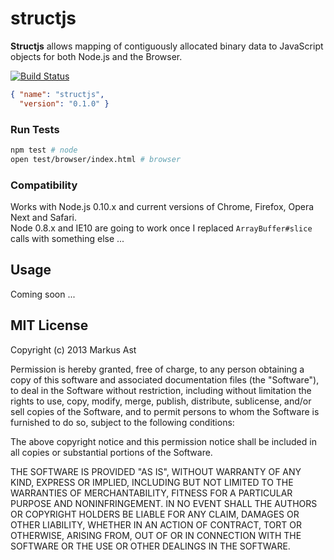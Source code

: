 # structjs

**Structjs** allows mapping of contiguously allocated binary data to JavaScript objects for both Node.js and the Browser.

[![Build Status](https://secure.travis-ci.org/rkusa/structjs.png)](http://travis-ci.org/rkusa/structjs)

```json
{ "name": "structjs",
  "version": "0.1.0" }
```

### Run Tests

```bash
npm test # node
open test/browser/index.html # browser
```

### Compatibility

Works with Node.js 0.10.x and current versions of Chrome, Firefox, Opera Next and Safari.  
Node 0.8.x and IE10 are going to work once I replaced `ArrayBuffer#slice` calls with something else ...

## Usage

Coming soon ...

## MIT License
Copyright (c) 2013 Markus Ast

Permission is hereby granted, free of charge, to any person obtaining a copy of this software and associated documentation files (the "Software"), to deal in the Software without restriction, including without limitation the rights to use, copy, modify, merge, publish, distribute, sublicense, and/or sell copies of the Software, and to permit persons to whom the Software is furnished to do so, subject to the following conditions:

The above copyright notice and this permission notice shall be included in all copies or substantial portions of the Software.

THE SOFTWARE IS PROVIDED "AS IS", WITHOUT WARRANTY OF ANY KIND, EXPRESS OR IMPLIED, INCLUDING BUT NOT LIMITED TO THE WARRANTIES OF MERCHANTABILITY, FITNESS FOR A PARTICULAR PURPOSE AND NONINFRINGEMENT. IN NO EVENT SHALL THE AUTHORS OR COPYRIGHT HOLDERS BE LIABLE FOR ANY CLAIM, DAMAGES OR OTHER LIABILITY, WHETHER IN AN ACTION OF CONTRACT, TORT OR OTHERWISE, ARISING FROM, OUT OF OR IN CONNECTION WITH THE SOFTWARE OR THE USE OR OTHER DEALINGS IN THE SOFTWARE.
